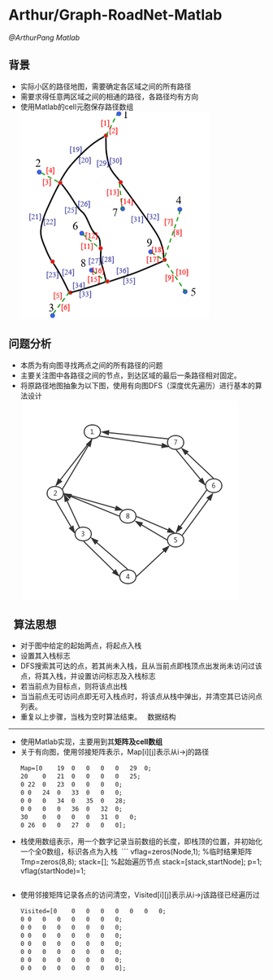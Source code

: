 # Arthur/Graph-RoadNet-Matlab
  
*@ArthurPang  Matlab*

## 背景
- 实际小区的路径地图，需要确定各区域之间的所有路径
- 需要求得任意两区域之间的相通的路径，各路径均有方向
- 使用Matlab的cell元胞保存路径数组
![avatar](pic/snipaste_20180508_112726.png)
## 问题分析
- 本质为有向图寻找两点之间的所有路径的问题
- 主要关注图中各路径之间的节点，到达区域的最后一条路径相对固定。
- 将原路径地图抽象为以下图，使用有向图DFS（深度优先遍历）进行基本的算法设计  
  ![avatar](pic/1.png)

  
算法思想
-------
- 对于图中给定的起始两点，将起点入栈
- 设置其入栈标志
- DFS搜索其可达的点，若其尚未入栈，且从当前点即栈顶点出发尚未访问过该点，将其入栈，并设置访问标志及入栈标志
- 若当前点为目标点，则将该点出栈
- 当当前点无可访问点即无可入栈点时，将该点从栈中弹出，并清空其已访问点列表。
- 重复以上步骤，当栈为空时算法结束。
  
数据结构
----
- 使用Matlab实现，主要用到其**矩阵及cell数组**
- 关于有向图，使用邻接矩阵表示，Map[i][j]表示从i->j的路径
  ```
  Map=[0	19	0	0	0	0	29	0;
  20	0	21	0	0	0	0	25;
  0	22	0	23	0	0	0	0;
  0	0	24	0	33	0	0	0;
  0	0	0	34	0	35	0	28;
  0	0	0	0	36	0	32	0;
  30	0	0	0	0	31	0	0;
  0	26	0	0	27	0	0	0];
  ```
- 栈使用数组表示，用一个数字记录当前数组的长度，即栈顶的位置，并初始化一个全0数组，标识各点为入栈
  ```
  vflag=zeros(Node,1);
  %临时结果矩阵
  Tmp=zeros(8,8);
  stack=[];
  %起始遍历节点
  stack=[stack,startNode];
  p=1;
  vflag(startNode)=1;
  ```
- 使用邻接矩阵记录各点的访问清空，Visited[i][j]表示从i->j该路径已经遍历过
  ```
  Visited=[0	0	0	0	0	0	0	0;
  0	0	0	0	0	0	0	0;
  0	0	0	0	0	0	0	0;
  0	0	0	0	0	0	0	0;
  0	0	0	0	0	0	0	0;
  0	0	0	0	0	0	0	0;
  0	0	0	0	0	0	0	0;
  0	0	0	0	0	0	0	0];
  ```
